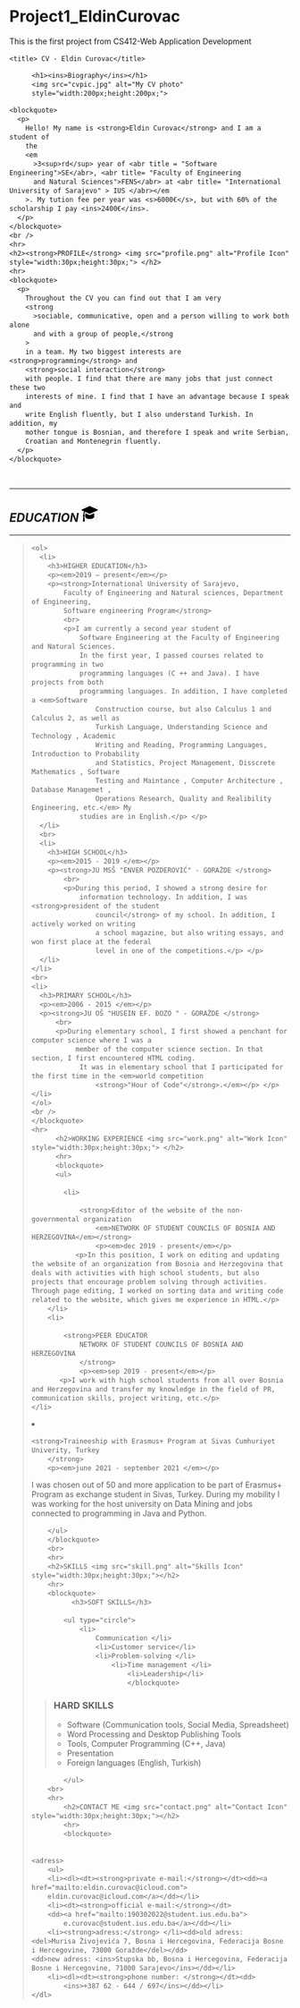 # Project1_EldinCurovac
This is the first project from CS412-Web Application Development

<!DOCTYPE html>
<html lang="en">
  <head>
    <meta charset="UTF-8" />
   
    <title> CV - Eldin Curovac</title>
  </head>

  <body>
      <figure>
         
    <h1><ins>Biography</ins></h1>
    <img src="cvpic.jpg" alt="My CV photo" style="width:200px;height:200px;">
</figure>

    <blockquote>
      <p>
        Hello! My name is <strong>Eldin Curovac</strong> and I am a student of
        the
        <em
          >3<sup>rd</sup> year of <abr title = "Software Engineering">SE</abr>, <abr title= "Faculty of Engineering
          and Natural Sciences">FENS</abr> at <abr title= "International University of Sarajevo" > IUS </abr></em
        >. My tution fee per year was <s>6000€</s>, but with 60% of the scholarship I pay <ins>2400€</ins>. 
      </p>
    </blockquote>
    <br />
    <hr>
    <h2><strong>PROFILE</strong> <img src="profile.png" alt="Profile Icon" style="width:30px;height:30px;"> </h2>
    <hr>
    <blockquote>
      <p>
        Throughout the CV you can find out that I am very
        <strong
          >sociable, communicative, open and a person willing to work both alone
          and with a group of people,</strong
        >
        in a team. My two biggest interests are <strong>programming</strong> and
        <strong>social interaction</strong>
        with people. I find that there are many jobs that just connect these two
        interests of mine. I find that I have an advantage because I speak and
        write English fluently, but I also understand Turkish. In addition, my
        mother tongue is Bosnian, and therefore I speak and write Serbian,
        Croatian and Montenegrin fluently.
      </p>
    </blockquote>
  
  <br />
  <hr>
  <h2><em>EDUCATION</em> <img src="education.png" alt="Education Icon" style="width:30px;height:30px;"> </h2>
  <hr>
  <blockquote>
     
    <ol>
      <li>
        <h3>HIGHER EDUCATION</h3> 
        <p><em>2019 – present</em></p> 
        <p><strong>International University of Sarajevo,
            Faculty of Engineering and Natural sciences, Department of Engineering,
            Software engineering Program</strong>
            <br>
            <p>I am currently a second year student of
                Software Engineering at the Faculty of Engineering and Natural Sciences.
                In the first year, I passed courses related to programming in two
                programming languages (C ++ and Java). I have projects from both
                programming languages. In addition, I have completed a <em>Software
                    Construction course, but also Calculus 1 and Calculus 2, as well as
                    Turkish Language, Understanding Science and Technology , Academic
                    Writing and Reading, Programming Languages, Introduction to Probability
                    and Statistics, Project Management, Disscrete Mathematics , Software
                    Testing and Maintance , Computer Architecture , Database Managemet ,
                    Operations Research, Quality and Realibility Engineering, etc.</em> My
                studies are in English.</p> </p>
      </li>
      <br>
      <li>
        <h3>HIGH SCHOOL</h3> 
        <p><em>2015 - 2019 </em></p> 
        <p><strong>JU MSŠ "ENVER POZDEROVIĆ" - GORAŽDE </strong>
            <br>
            <p>During this period, I showed a strong desire for 
                information technology. In addition, I was <strong>president of the student 
                    council</strong> of my school. In addition, I actively worked on writing 
                    a school magazine, but also writing essays, and won first place at the federal 
                    level in one of the competitions.</p> </p>
      </li>
    </li>
    <br>
    <li>
      <h3>PRIMARY SCHOOL</h3> 
      <p><em>2006 - 2015 </em></p> 
      <p><strong>JU OŠ "HUSEIN EF. ĐOZO " - GORAŽDE </strong>
          <br>
          <p>During elementary school, I first showed a penchant for computer science where I was a
               member of the computer science section. In that section, I first encountered HTML coding.
                It was in elementary school that I participated for the first time in the <em>world competition 
                    <strong>"Hour of Code"</strong>.</em></p> </p>
    </li>
    </ol>
    <br />
    </blockquote>
    <hr>
          <h2>WORKING EXPERIENCE <img src="work.png" alt="Work Icon" style="width:30px;height:30px;"> </h2> 
          <hr>
          <blockquote>
          <ul>
             
            <li>
                
                <strong>Editor of the website of the non-governmental organization
                    <em>NETWORK OF STUDENT COUNCILS OF BOSNIA AND HERZEGOVINA</em></strong>
                    <p><em>dec 2019 - present</em></p>
               <p>In this position, I work on editing and updating the website of an organization from Bosnia and Herzegovina that deals with activities with high school students, but also projects that encourage problem solving through activities. Through page editing, I worked on sorting data and writing code related to the website, which gives me experience in HTML.</p> 
        </li>
        <li>
            
            <strong>PEER EDUCATOR
                NETWORK OF STUDENT COUNCILS OF BOSNIA AND HERZEGOVINA
                </strong>
                <p><em>sep 2019 - present</em></p>
           <p>I work with high school students from all over Bosnia and Herzegovina and transfer my knowledge in the field of PR, communication skills, project writing, etc.</p> 
    </li>
<li>
            
    <strong>Traineeship with Erasmus+ Program at Sivas Cumhuriyet Univerity, Turkey 
        </strong>
        <p><em>june 2021 - september 2021 </em></p>
   <p>I was chosen out of 50 and more application to be part of Erasmus+ Program as exchange student in Sivas, Turkey. During my mobility I was working for the host university on Data Mining and jobs connected to programming in Java and Python. </p> 
</li>

        </ul>
        </blockquote>
        <br>
        <hr>
        <h2>SKILLS <img src="skill.png" alt="Skills Icon" style="width:30px;height:30px;"></h2> 
        <hr>
        <blockquote>
              <h3>SOFT SKILLS</h3>
             
            <ul type="circle">
                <li>
                    Communication </li>
                    <li>Customer service</li>
                    <li>Problem-solving </li>
                        <li>Time management </li>
                            <li>Leadership</li>
                            </blockquote>
<blockquote>
                            <h3>HARD SKILLS</h3>
            <ul type="circle">
                <li>
                    Software (Communication tools, Social Media, Spreadsheet) </li>
                    <li>Word Processing and Desktop Publishing Tools</li>
                    <li>Tools, Computer Programming (C++, Java) </li>
                        <li>Presentation </li>
                            <li>Foreign languages (English, Turkish)</li>
                </ul>
                </blockquote>

                
            </ul>  
        <br>
        <hr>
            <h2>CONTACT ME <img src="contact.png" alt="Contact Icon" style="width:30px;height:30px;"></h2> 
            <hr>
            <blockquote>

   
    <adress>
        <ul>
        <li><dl><dt><strong>private e-mail:</strong></dt><dd><a href="mailto:eldin.curovac@icloud.com">
        eldin.curovac@icloud.com</a></dd></li>
        <li><dt><strong>official e-mail:</strong></dt>
        <dd><a href="mailto:190302022@student.ius.edu.ba">
            e.curovac@student.ius.edu.ba</a></dd></li>
        <li><strong>adress:</strong> </li><dd>old adress: <del>Murisa Živojevića 7, Bosna i Hercegovina, Federacija Bosne i Hercegovine, 73000 Goražde</del></dd>
    <dd>new adress: <ins>Stupska bb, Bosna i Hercegovina, Federacija Bosne i Hercegovine, 71000 Sarajevo</ins></dd></li>
        <li><dl><dt><strong>phone number: </strong></dt><dd>
            <ins>+387 62 - 644 / 697</ins></dd></li>
    </dl>
</ul>
</adress>
                </blockquote>
    </body>

</html>
